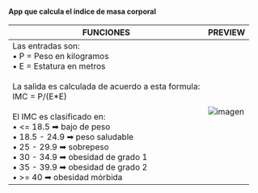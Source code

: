 #### App que calcula el índice de masa corporal

| FUNCIONES | PREVIEW |
| ------------- | ------------- |
| Las entradas son:<br>• P = Peso en kilogramos<br>• E = Estatura en metros<br><br>La salida es calculada de acuerdo a esta formula:<br>IMC = P/(E*E)<br><br>El IMC es clasificado en:<br>• <= 18.5 ➡ bajo de peso<br>• 18.5 - 24.9 ➡ peso saludable<br>• 25 - 29.9 ➡ sobrepeso<br>• 30 - 34.9 ➡ obesidad de grado 1<br>• 35 - 39.9 ➡ obesidad de grado 2<br>• >= 40 ➡ obesidad mórbida  | ![imagen](preview.gif) |